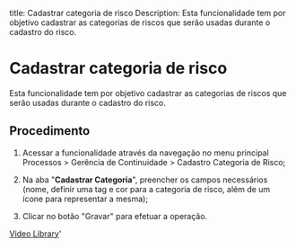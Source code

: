 title: Cadastrar categoria de risco
Description: Esta funcionalidade tem por objetivo cadastrar as categorias de riscos que serão usadas durante o cadastro do risco.
# Cadastrar categoria de risco

Esta funcionalidade tem por objetivo cadastrar as categorias de riscos que serão usadas durante o cadastro do risco.

Procedimento
------------

1.  Acessar a funcionalidade através da navegação no menu principal Processos \>
    Gerência de Continuidade \> Cadastro Categoria de Risco;

2.  Na aba "**Cadastrar Categoria**", preencher os campos necessários (nome,
    definir uma tag e cor para a categoria de risco, além de um ícone para
    representar a mesma);

3.  Clicar no botão "Gravar" para efetuar a operação.

<i class='fa fa-youtube-play  fa-2x' style='color:#97ce17;vertical-align: middle;'> </i> [Video Library](https://www.youtube.com/playlist?list=PLB5qK2uzf2RPHLLyCQ9CqOeIt08azAa6k)'

<!-- !!! tip "About"

    <b>Product/Version:</b> CITSmart | 9.00 &nbsp;&nbsp;
    <b>Updated:</b>01/16/2021 – Larissa Lourenço
